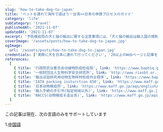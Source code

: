 ```yaml
---
slug: 'how-to-take-dog-to-japan'
title: 'ペットを連れて海外で遊ぼう！台湾>>日本の申請プロセスのガイド'
category: 'life'
subCategory: 'travel'
publishedAt: '2021-11-07'
updatedAt: '2021-11-07'
excerpt: '予防検疫局の犬と猫の輸出に関する注意事項には、「犬と猫の輸出は輸入国の規制に準拠する必要がある」と明記されています。台湾は現在、狂犬病の流行国であるため、猫を連れて行きたい場合は、日本のような非レイビー流行国への犬は、より多くの準備と待機時間が必要です。この記事では、猫と犬を日本に連れて行くために必要な手順について詳しく説明します。'
coverImage: '/assets/posts/how-to-take-dog-to-japan.jpg'
ogImage:
  url: '/assets/posts/how-to-take-dog-to-japan.jpg'
credentials: ['実際に犬を日本に連れて行ってください', '20以上のWebページと記事を読む']
references:
  [
    { title: '行政院农业委员会动植物防疫检疫局', link: 'https://www.baphiq.gov.tw/en/' },
    { title: '一般财団法人生物科学安全研究所', link: 'http://www.riasbt.or.jp/examination/rabies' },
    { title: '输出试验研究用动物生物样材检疫作业程序', link: 'https://www.baphiq.gov.tw/ws.php?id=9618' },
    { title: 'IATA packing insturction 650', link: 'https://www.maff.go.jp/aqs/animal/dog/packing.html' },
    { title: '日本动物検疫所', link: 'https://www.maff.go.jp/aqs/english/' },
    { title: '输入手続の手引书(指定地域以外)', link: 'https://www.maff.go.jp/aqs/animal/dog/import-other.html' },
    { title: 'NACCS(动物検疫关连业务)', link: 'https://www.maff.go.jp/aqs/tetuzuki/system/49.html' },
  ]
---
```


この記事は現在、次の言語のみをサポートしています

1.[中国語](/posts/how-to-take-dog-to-japan)
